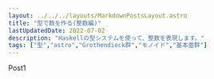 ```yaml
---
layout: ../../../layouts/MarkdownPostsLayout.astro
title: "型で数を作る(整数編)"
lastUpdatedDate: 2022-07-02
description: "Haskellの型システムを使って、整数を表現します。"
tags: ["型","astro","Grothendieck群","モノイド","基本亜群"]
---
```


Post1